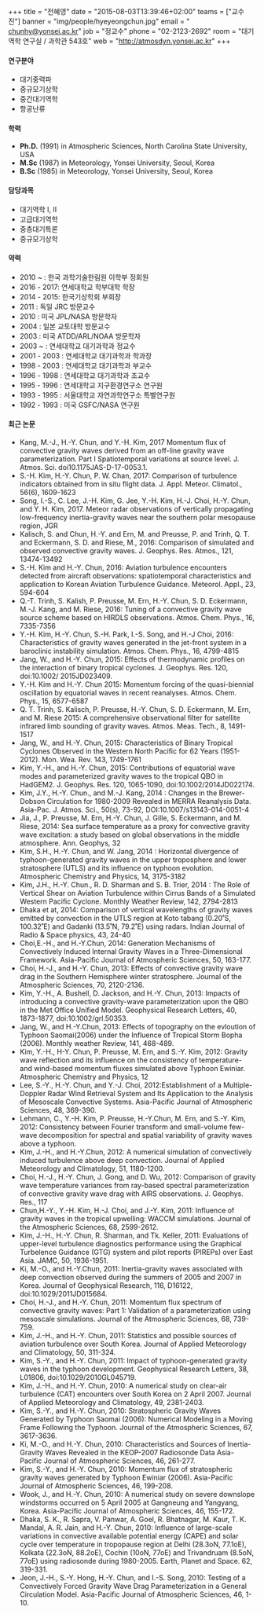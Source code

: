 +++
title = "전혜영"
date = "2015-08-03T13:39:46+02:00"
teams = ["교수진"]
banner = "img/people/hyeyeongchun.jpg"
email = " chunhy@yonsei.ac.kr"
job = "정교수"
phone = "02-2123-2692"
room = "대기역학 연구실 / 과학관 543호"
web = "http://atmosdyn.yonsei.ac.kr"
+++

#### 연구분야
+ 대기중력파
+ 중규모기상학
+ 중간대기역학
+ 항공난류

#### 학력
 + **Ph.D.** (1991) in Atmospheric Sciences, North Carolina State University, USA
 + **M.Sc** (1987) in Meteorology, Yonsei University, Seoul, Korea
 + **B.Sc** (1985) in Meteorology, Yonsei University, Seoul, Korea

#### 담당과목
+ 대기역학 I, II
+ 고급대기역학
+ 중층대기특론
+ 중규모기상학

#### 약력
 + 2010 ~ : 한국 과학기술한림원 이학부 정회원
 + 2016 - 2017: 연세대학교 학부대학 학장
 + 2014 - 2015: 한국기상학회 부회장
 + 2011 : 독일 JRC 방문교수
 + 2010 : 미국 JPL/NASA 방문학자
 + 2004 : 일본 교토대학 방문교수
 + 2003 : 미국 ATDD/ARL/NOAA 방문학자
 + 2003 ~ : 연세대학교 대기과학과 정교수
 + 2001 - 2003 : 연세대학교 대기과학과 학과장
 + 1998 - 2003 : 연세대학교 대기과학과 부교수
 + 1996 - 1998 : 연세대학교 대기과학과 조교수
 + 1995 - 1996 : 연세대학교 지구환경연구소 연구원
 + 1993 - 1995 : 서울대학교 자연과학연구소 특별연구원
 + 1992 - 1993 : 미국 GSFC/NASA 연구원

#### 최근 논문
+ Kang, M.-J., H.-Y. Chun, and Y.-H. Kim, 2017 Momentum flux of convective gravity waves derived from an off-line gravity wave parameterization. Part Ι Spatiotemporal variations at source level. J. Atmos. Sci. doi10.1175JAS-D-17-0053.1.
+ S.-H. Kim, H.-Y. Chun, P. W. Chan, 2017: Comparison of turbulence indicators obtained from in situ flight data. J. Appl. Meteor. Climatol., 56(6), 1609-1623
+ Song, I.-S., C. Lee, J.-H. Kim, G. Jee, Y.-H. Kim, H.-J. Choi, H.-Y. Chun, and Y. H. Kim, 2017. Meteor radar observations of vertically propagating low-frequency inertia-gravity waves near the southern polar mesopause region, JGR
+ Kalisch, S. and Chun, H.-Y. and Ern, M. and Preusse, P. and Trinh, Q. T. and Eckermann, S. D. and Riese, M., 2016: Comparison of simulated and observed convective gravity waves. J. Geophys. Res. Atmos., 121, 13474-13492
+ S.-H. Kim and H.-Y. Chun, 2016: Aviation turbulence encounters detected from aircraft observations: spatiotemporal characteristics and application to Korean Aviation Turbulence Guidance. Meteorol. Appl., 23, 594-604
+ Q.-T. Trinh, S. Kalish, P. Preusse, M. Ern, H.-Y. Chun, S. D. Eckermann, M.-J. Kang, and M. Riese, 2016: Tuning of a convective gravity wave source scheme based on HIRDLS observations. Atmos. Chem. Phys., 16, 7335-7356
+ Y.-H. Kim, H.-Y. Chun, S.-H. Park, I.-S. Song, and H.-J Choi, 2016: Characteristics of gravity waves generated in the jet-front system in a baroclinic instability simulation. Atmos. Chem. Phys., 16, 4799-4815
+ Jang, W., and H.-Y. Chun, 2015: Effects of thermodynamic profiles on the interaction of binary tropical cyclones. J. Geophys. Res. 120, doi:10.1002/ 2015JD023409.
+ Y.-H. Kim and H.-Y. Chun 2015: Momentum forcing of the quasi-biennial oscillation by equatorial waves in recent reanalyses. Atmos. Chem. Phys., 15, 6577-6587
+ Q. T. Trinh, S. Kalisch, P. Preusse, H.-Y. Chun, S. D. Eckermann, M. Ern, and M. Riese 2015: A comprehensive observational filter for satellite infrared limb sounding of gravity waves. Atmos. Meas. Tech., 8, 1491-1517
+ Jang, W., and H.-Y. Chun, 2015: Characteristics of Binary Tropical Cyclones Observed in the Western North Pacific for 62 Years (1951-2012). Mon. Wea. Rev. 143, 1749-1761
+ Kim, Y.-H., and H.-Y. Chun, 2015: Contributions of equatorial wave modes and parameterized gravity waves to the tropical QBO in HadGEM2. J. Geophys. Res. 120, 1065-1090, doi:10.1002/2014JD022174.
+ Kim, J.Y., H.-Y. Chun., and M.-J. Kang, 2014 : Changes in the Brewer-Dobson Circulation for 1980-2009 Revealed in MERRA Reanalysis Data. Asia-Pac. J. Atmos. Sci., 50(s), 73-92, DOI:10.1007/s13143-014-0051-4
+ Jia, J., P. Preusse, M. Ern, H.-Y. Chun, J. Gille, S. Eckermann, and M. Riese, 2014: Sea surface temperature as a proxy for convective gravity wave excitation: a study based on global observations in the middle atmosphere. Ann. Geophys, 32
+ Kim, S.H., H.-Y. Chun, and W. Jang, 2014 : Horizontal divergence of typhoon-generated gravity waves in the upper troposphere and lower stratosphere (UTLS) and its influence on typhoon evolution. Atmospheric Chemistry and Physics, 14, 3175-3182
+ Kim, J.H., H.-Y. Chun., R. D. Sharman and S. B. Trier, 2014 : The Role of Vertical Shear on Aviation Turbulence within Cirrus Bands of a Simulated Western Pacific Cyclone. Monthly Weather Review, 142, 2794-2813
+ Dhaka et at, 2014: Comparison of vertical wavelengths of gravity waves emitted by convection in the UTLS region at Koto tabang (0.20˚S, 100.32˚E) and Gadanki (13.5˚N, 79.2˚E) using radars. Indian Journal of Radio & Space physics, 43, 24-40
+ Choi,E.-H., and H.-Y.Chun, 2014: Generation Mechanisms of Convectively Induced Internal Gravity Waves in a Three-Dimensional Framework. Asia-Pacific Journal of Atmospheric Sciences, 50, 163-177.
+ Choi, H.-J., and H.-Y. Chun, 2013: Effects of convective gravity wave drag in the Southern Hemisphere winter stratosphere. Journal of the Atmospheric Sciences, 70, 2120-2136.
+ Kim, Y.-H., A. Bushell, D. Jackson, and H.-Y. Chun, 2013: Impacts of introducing a convective gravity-wave parameterization upon the QBO in the Met Office Unified Model. Geophysical Research Letters, 40, 1873-1877, doi:10.1002/grl.50353.
+ Jang, W., and H.-Y.Chun, 2013: Effects of topography on the evloution of Typhoon Saomai(2006) under the Influence of Tropical Storm Bopha (2006). Monthly weather Review, 141, 468-489.
+ Kim, Y.-H., H-Y. Chun, P. Preusse, M. Ern, and S.-Y. Kim, 2012: Gravity wave reflection and its influence on the consistency of temperature- and wind-based momentum fluxes simulated above Typhoon Ewiniar. Atmospheric Chemistry and Physics, 12
+ Lee, S.-Y., H.-Y. Chun, and Y.-J. Choi, 2012:Establishment of a Multiple-Doppler Radar Wind Retrieval System and Its Application to the Analysis of Mesoscale Convective Systems. Asia-Pacific Journal of Atmospheric Sciences, 48, 369-390.
+ Lehmann, C., Y.-H. Kim, P. Preusse, H.-Y.Chun, M. Ern, and S.-Y. Kim, 2012: Consistency between Fourier transform and small-volume few-wave decomposition for spectral and spatial variability of gravity waves above a typhoon.
+ Kim, J.-H., and H.-Y.Chun, 2012: A numerical simulation of convectively induced turbulence above deep convection. Journal of Applied Meteorology and Climatology, 51, 1180-1200.
+ Choi, H.-J., H.-Y. Chun, J. Gong, and D. Wu, 2012: Comparison of gravity wave temperature variances from ray-based spectral parameterization of convective gravity wave drag with AIRS observations. J. Geophys. Res., 117
+ Chun,H.-Y., Y.-H. Kim, H.-J. Choi, and J.-Y. Kim, 2011: Influence of gravity waves in the tropical upwelling: WACCM simulations. Journal of the Atmospheric Sciences, 68, 2599-2612.
+ Kim, J.-H., H.-Y. Chun, R. Sharman, and Tk. Keller, 2011: Evaluations of upper-level turbulence diagnostics performance using the Graphical Turbelence Guidance (GTG) system and pilot reports (PIREPs) over East Asia. JAMC, 50, 1936-1951.
+ Ki, M.-O., and H.-Y.Chun, 2011: Inertia-gravity waves associated with deep convection observed during the summers of 2005 and 2007 in Korea. Journal of Geophysical Research, 116, D16122, doi:10.1029/2011JD015684.
+ Choi, H.-J., and H.-Y. Chun, 2011: Momentum flux spectrum of convective gravity waves: Part 1: Validation of a parameterization using mesoscale simulations. Journal of the Atmospheric Sciences, 68, 739-759.
+ Kim, J.-H., and H.-Y. Chun, 2011: Statistics and possible sources of aviation turbulence over South Korea. Journal of Applied Meteorology and Climatology, 50, 311-324.
+ Kim, S.-Y., and H.-Y. Chun, 2011: Impact of typhoon-generated gravity waves in the typhoon development. Geophysical Research Letters, 38, L01806, doi:10.1029/2010GL045719.
+ Kim, J.-H., and H.-Y. Chun, 2010: A numerical study on clear-air turbulence (CAT) encounters over South Korea on 2 April 2007. Journal of Applied Meteorology and Climatology, 49, 2381-2403.
+ Kim, S.-Y., and H.-Y. Chun, 2010: Stratospheric Gravity Waves Generated by Typhoon Saomai (2006): Numerical Modeling in a Moving Frame Following the Typhoon. Journal of the Atmospheric Sciences, 67, 3617-3636.
+ Ki, M.-O., and H.-Y. Chun, 2010: Characteristics and Sources of Inertia-Gravity Waves Revealed in the KEOP-2007 Radiosonde Data Asia-Pacific Journal of Atmospheric Sciences, 46, 261-277.
+ Kim, S.-Y., and H.-Y. Chun, 2010: Momentum flux of stratospheric gravity waves generated by Typhoon Ewiniar (2006). Asia-Pacific Journal of Atmospheric Sciences, 46, 199-208.
+ Wook, J., and H.-Y. Chun, 2010: A numerical study on severe downslope windstorms occurred on 5 April 2005 at Gangneung and Yangyang, Korea. Asia-Pacific Journal of Atmospheric Sciences, 46, 155-172.
+ Dhaka, S. K., R. Sapra, V. Panwar, A. Goel, R. Bhatnagar, M. Kaur, T. K. Mandal, A. R. Jain, and H.-Y. Chun, 2010: Influence of large-scale variations in convective available potential energy (CAPE) and solar cycle over temperature in tropopause region at Delhi (28.3oN, 77.1oE), Kolkata (22.3oN, 88.2oE), Cochin (10oN, 77oE) and Trivandruam (8.5oN, 77oE) using radiosonde during 1980-2005. Earth, Planet and Space. 62, 319-331.
+ Jeon, J.-H., S.-Y. Hong, H.-Y. Chun, and I.-S. Song, 2010: Testing of a Convectively Forced Gravity Wave Drag Parameterization in a General Circulation Model. Asia-Pacific Journal of Atmospheric Sciences, 46, 1-10.
